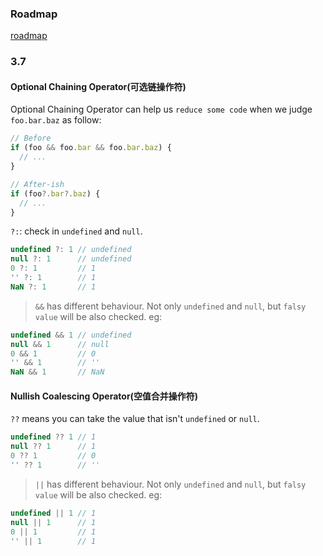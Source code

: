 ### Roadmap

[roadmap](https://github.com/Microsoft/TypeScript/wiki/Roadmap)

### 3.7

#### Optional Chaining Operator(可选链操作符)

Optional Chaining Operator can help us `reduce some code` when we judge `foo.bar.baz` as follow:

```js
// Before
if (foo && foo.bar && foo.bar.baz) {
  // ...
}

// After-ish
if (foo?.bar?.baz) {
  // ...
}
```

`?:`: check in `undefined` and `null`.

```js
undefined ?: 1 // undefined
null ?: 1      // undefined
0 ?: 1         // 1
'' ?: 1        // 1
NaN ?: 1       // 1
```

> `&&` has different behaviour. Not only `undefined` and `null`, but `falsy value` will be also checked. eg:

```js
undefined && 1 // undefined
null && 1      // null
0 && 1         // 0
'' && 1        // ''
NaN && 1       // NaN
```

#### Nullish Coalescing Operator(空值合并操作符)

`??` means you can take the value that isn't `undefined` or `null`.

```js
undefined ?? 1 // 1
null ?? 1      // 1
0 ?? 1         // 0
'' ?? 1        // ''
```

> `||` has different behaviour. Not only `undefined` and `null`, but `falsy value` will be also checked. eg:

```js
undefined || 1 // 1
null || 1      // 1
0 || 1         // 1
'' || 1        // 1
```